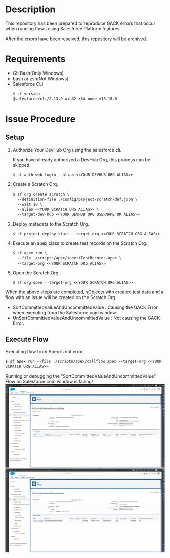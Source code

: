 # Description
This repository has been prepared to reproduce GACK errors that occur when running flows using Salesforce Platform features.

After the errors have been resolved, this repository will be archived.
# Requirements
- Git Bash(Only Windows)
- bash or zsh(Not Windows)
- Salesforce CLI
  ```
  $ sf version
  @salesforce/cli/2.13.9 win32-x64 node-v18.15.0
  ```
# Issue Procedure
## Setup
1. Authorize Your DevHub Org using the salesforce cli.

   If you have already authorized a DevHub Org, this process can be skipped. 
   ```
   $ sf auth web login --alias <<YOUR DEVHUB ORG ALIAS>>
   ```
1. Create a Scratch Org.
   ```
   $ sf org create scratch \
     --definition-file ./config/project-scratch-def.json \
     --wait 10 \
     --alias <<YOUR SCRATCH ORG ALIAS>> \
     --target-dev-hub <<YOUR DEVHUB ORG USERNAME OR ALIAS>>
   ```
1. Deploy metadata to the Scratch Org.
   ```
   $ sf project deploy start --target-org <<YOUR SCRATCH ORG ALIAS>>
   ```
1. Execute an apex class to create test records on the Scratch Org.
   ```
   $ sf apex run \
     --file ./scripts/apex/insertTestRecords.apex \
     --target-org <<YOUR SCRATCH ORG ALIAS>>
   ```
1. Open the Scratch Org.
   ```
   $ sf org open --target-org <<YOUR SCRATCH ORG ALIAS>>
   ```

When the above steps are completed, sObjects with created test data and a flow with an issue will be created on the Scratch Org.
- SortCommittedValueAndUncommittedValue : Causing the GACK Error when executing from the Salesforce.com window.
- UnSortCommittedValueAndUncommittedValue : Not causing the GACK Error.
## Execute Flow
Executing flow from Apex is not error. 
```
$ sf apex run --file ./scripts/apex/callflow.apex --target-org <<YOUR SCRATCH ORG ALIAS>>
```

Running or debugging the "SortCommittedValueAndUncommittedValue" Flow on Salesforce.com window is failing!
![Running Flow](img/run-flow.gif)
![Debugging Flow](img/debug-flow.gif)